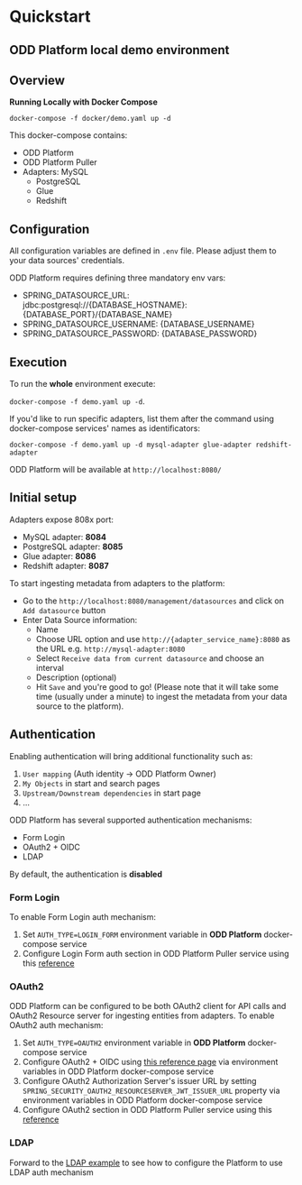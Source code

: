 # Quickstart 
## ODD Platform local demo environment
## Overview
**Running Locally with Docker Compose** 
```
docker-compose -f docker/demo.yaml up -d
```
This docker-compose contains:

* ODD Platform
* ODD Platform Puller
* Adapters:
MySQL
  * PostgreSQL
  * Glue
  * Redshift
## Configuration

All configuration variables are defined in `.env` file. Please adjust them to your data sources' credentials.

ODD Platform requires defining three mandatory env vars:

* SPRING_DATASOURCE_URL: jdbc:postgresql://{DATABASE_HOSTNAME}:{DATABASE_PORT}/{DATABASE_NAME}
* SPRING_DATASOURCE_USERNAME: {DATABASE_USERNAME}
* SPRING_DATASOURCE_PASSWORD: {DATABASE_PASSWORD}

## Execution

To run the **whole** environment execute:

`docker-compose -f demo.yaml up -d`.

If you'd like to run specific adapters, list them after the command using docker-compose services' names as
identificators:

`docker-compose -f demo.yaml up -d mysql-adapter glue-adapter redshift-adapter`

ODD Platform will be available at `http://localhost:8080/`

## Initial setup

Adapters expose 808x port:

* MySQL adapter: **8084**
* PostgreSQL adapter: **8085**
* Glue adapter: **8086**
* Redshift adapter: **8087**

To start ingesting metadata from adapters to the platform:

* Go to the `http://localhost:8080/management/datasources` and click on `Add datasource` button
* Enter Data Source information:
    * Name
    * Choose URL option and use `http://{adapter_service_name}:8080` as the URL e.g. `http://mysql-adapter:8080`
    * Select `Receive data from current datasource` and choose an interval
    * Description (optional)
    * Hit `Save` and you're good to go! (Please note that it will take some time (usually under a minute) to ingest
      the metadata from your data source to the platform).

## Authentication

Enabling authentication will bring additional functionality such as:

1. `User mapping` (Auth identity -> ODD Platform Owner)
2. `My Objects` in start and search pages
3. `Upstream/Downstream dependencies` in start page
4. ...

ODD Platform has several supported authentication mechanisms:

* Form Login
* OAuth2 + OIDC
* LDAP

By default, the authentication is **disabled**

### Form Login

To enable Form Login auth mechanism:

1. Set  `AUTH_TYPE=LOGIN_FORM` environment variable in **ODD Platform** docker-compose service
2. Configure Login Form auth section in ODD Platform Puller service using
   this [reference](https://github.com/opendatadiscovery/odd-platform-puller#readme)

### OAuth2

ODD Platform can be configured to be both OAuth2 client for API calls and OAuth2 Resource server for ingesting entities
from adapters. To enable OAuth2 auth mechanism:

1. Set  `AUTH_TYPE=OAUTH2` environment variable in **ODD Platform** docker-compose service
3. Configure OAuth2 + OIDC
   using [this reference page](https://docs.spring.io/spring-security/site/docs/5.2.x/reference/html/oauth2.html#oauth2)
   via environment variables in ODD Platform docker-compose service
4. Configure OAuth2 Authorization Server's issuer URL by setting `SPRING_SECURITY_OAUTH2_RESOURCESERVER_JWT_ISSUER_URL`
   property via environment variables in ODD Platform docker-compose service
5. Configure OAuth2 section in ODD Platform Puller service using
   this [reference](https://github.com/opendatadiscovery/odd-platform-puller#readme)

### LDAP

Forward to
the [LDAP example](https://github.com/opendatadiscovery/odd-platform/blob/main/docker/docker/examples/ldap.yml) to see
how to configure the Platform to use LDAP auth mechanism